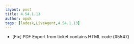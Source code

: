 ```yaml
---
layout: post
title: 4.54.1.13
author: opok
tags: [ladesk,LiveAgent,4.54.1.13]
---
```


- [Fix] PDF Export from ticket contains HTML code (#5547)

